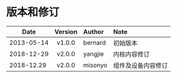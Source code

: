 # 版本和修订

| Date       | Version   |  Author    | Note    |
| -----   | :-----:   | :----      | :-----------   |
| 2013-05-14 | v1.0.0    | bernard | 初始版本 |
| 2018-12-29 | v2.0.0    | yangjie | 内核内容修订 |
| 2018-12.29 | v2.0.0    | misonyo  | 组件及设备内容修订 |

